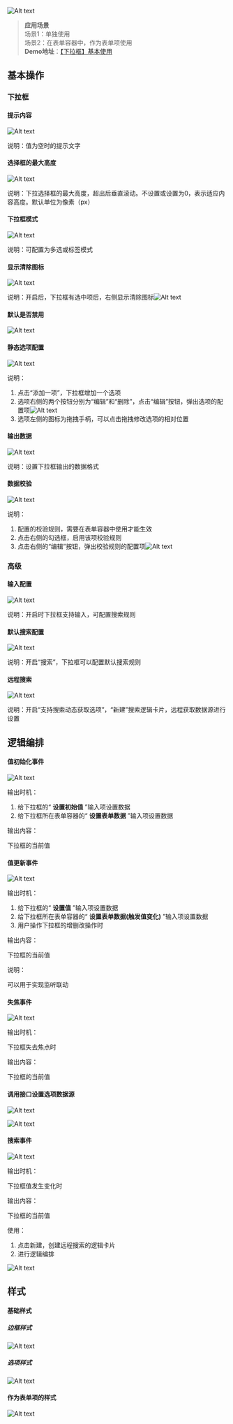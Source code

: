 ![Alt text](img/image.png)

> **应用场景**\
场景1：单独使用\
场景2：在表单容器中，作为表单项使用\
**Demo地址**：[【下拉框】基本使用](https://my.mybricks.world/mybricks-pc-page/index.html?id=470800851554373)

## 基本操作
### 下拉框
#### 提示内容

![Alt text](img/image-1.png)

说明：值为空时的提示文字
#### 选择框的最大高度

![Alt text](img/image-2.png)

说明：下拉选择框的最大高度，超出后垂直滚动。不设置或设置为0，表示适应内容高度。默认单位为像素（px）
#### 下拉框模式

![Alt text](img/image-3.png)

说明：可配置为多选或标签模式
#### 显示清除图标

![Alt text](img/image-4.png)

说明：开启后，下拉框有选中项后，右侧显示清除图标![Alt text](img/image-5.png)
#### 默认是否禁用

![Alt text](img/image-6.png)
#### 静态选项配置

![Alt text](img/image-7.png)

说明：

1.  点击“添加一项”，下拉框增加一个选项
2.  选项右侧的两个按钮分别为“编辑”和“删除”，点击“编辑”按钮，弹出选项的配置项![Alt text](img/image-8.png)
3.  选项左侧的图标为拖拽手柄，可以点击拖拽修改选项的相对位置
#### 输出数据

![Alt text](img/image-9.png)

说明：设置下拉框输出的数据格式
#### 数据校验

![Alt text](img/image-10.png)

说明：

1.  配置的校验规则，需要在表单容器中使用才能生效
2.  点击右侧的勾选框，启用该项校验规则
3.  点击右侧的“编辑”按钮，弹出校验规则的配置项![Alt text](img/image-11.png)
### 高级
#### 输入配置

![Alt text](img/image-12.png)

说明：开启时下拉框支持输入，可配置搜索规则
#### 默认搜索配置

![Alt text](img/image-13.png)

说明：开启“搜索”，下拉框可以配置默认搜索规则
#### 远程搜索

![Alt text](img/image-14.png)

说明：开启“支持搜索动态获取选项”，“新建”搜索逻辑卡片，远程获取数据源进行设置
## 逻辑编排
#### 值初始化事件

![Alt text](img/image-15.png)

输出时机：

1.  给下拉框的“ **设置初始值** ”输入项设置数据
2.  给下拉框所在表单容器的“ **设置表单数据** ”输入项设置数据

输出内容：

下拉框的当前值
#### 值更新事件

![Alt text](img/image-16.png)

输出时机：

1.  给下拉框的“ **设置值** ”输入项设置数据
2.  给下拉框所在表单容器的“ **设置表单数据(触发值变化)** ”输入项设置数据
3.  用户操作下拉框的增删改操作时

输出内容：

下拉框的当前值

说明：

可以用于实现监听联动
#### 失焦事件

![Alt text](img/image-17.png)

输出时机：

下拉框失去焦点时

输出内容：

下拉框的当前值
#### 调用接口设置选项数据源

![Alt text](img/image-18.png)

![Alt text](img/image-19.png)
#### 搜索事件

![Alt text](img/image-20.png)

输出时机：

下拉框值发生变化时

输出内容：

下拉框的当前值

使用：

1.  点击新建，创建远程搜索的逻辑卡片
2.  进行逻辑编排

![Alt text](img/image-21.png)
## 样式
#### 基础样式
##### 边框样式

![Alt text](img/image-22.png)
##### 选项样式

![Alt text](img/image-23.png)
#### 作为表单项的样式

![Alt text](img/image-24.png)